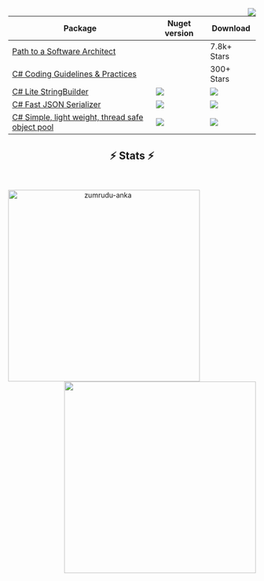 <img align="right" src="https://visitor-badge.laobi.icu/badge?page_id=justinamiller-badge">

| Package     | Nuget version | Download |
| ----------- | ----------- |----------- |
|  [Path to a Software Architect](https://github.com/justinamiller/SoftwareArchitect)    | | 7.8k+ Stars  |
|  [C# Coding Guidelines & Practices](https://github.com/justinamiller/DotNet-Coding-Guidelines)    |  | 300+ Stars |
|  [C# Lite StringBuilder](https://github.com/justinamiller/LiteStringBuilder)    |  <img src="https://img.shields.io/nuget/vpre/LiteStringBuilder">   | <img src="https://img.shields.io/nuget/dt/LiteStringBuilder">|
|  [C# Fast JSON Serializer](https://github.com/justinamiller/Zippy)    |  <img src="https://img.shields.io/nuget/vpre/Zippy">   | <img src="https://img.shields.io/nuget/dt/Zippy"> |
|  [C# Simple, light weight, thread safe object pool](https://github.com/justinamiller/LightObjectPool)    |  <img src="https://img.shields.io/nuget/vpre/LightObjectPool">   | <img src="https://img.shields.io/nuget/dt/LightObjectPool"> |

<h2 align="center">⚡ Stats ⚡</h2>
<br>
<p align=center>
  <div align=center>
      <img align="left" width=390 src="https://github-readme-streak-stats.herokuapp.com/?user=justinamiller&theme=react&border=61dafb&hide_border=true" alt="zumrudu-anka" />
      <img align="right" width=390 src="https://github-readme-stats.vercel.app/api?username=justinamiller&show_icons=true&theme=react&border_color=61dafb&hide_border=true" />
  </div>
  <br>
</p>

<!--
**justinamiller/justinamiller** is a ✨ _special_ ✨ repository because its `README.md` (this file) appears on your GitHub profile.

Here are some ideas to get you started:

- 🔭 I’m currently working on ...
- 🌱 I’m currently learning ...
- 👯 I’m looking to collaborate on ...
- 🤔 I’m looking for help with ...
- 💬 Ask me about ...
- 📫 How to reach me: ...
- 😄 Pronouns: ...
- ⚡ Fun fact: ...
-->
